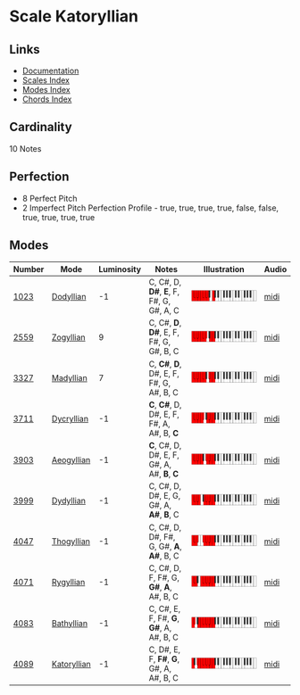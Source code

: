 # Scale Katoryllian

## Links

- [Documentation](README.md)
- [Scales Index](Scales.md)
- [Modes Index](Modes.md)
- [Chords Index](Chords.md)

## Cardinality

10 Notes

## Perfection

- 8 Perfect Pitch
- 2 Imperfect Pitch
Perfection Profile - true, true, true, true, false, false, true, true, true, true

## Modes

| Number | Mode | Luminosity | Notes | Illustration | Audio |
|--------|------|------------|-------|--------------|-------|
| [1023](https://ianring.com/musictheory/scales/1023) | [Dodyllian](ModeDodyllian.md) | -1 | C, C#, D, **D#**, **E**, F, F#, G, G#, A, C | ![CNaturalDodyllian](ModeCNaturalDodyllian.png) | [midi](https://github.com/edipermadi/music/blob/main/docs/ModeCNaturalDodyllian.mid?raw=true) | 
| [2559](https://ianring.com/musictheory/scales/2559) | [Zogyllian](ModeZogyllian.md) | 9 | C, C#, **D**, **D#**, E, F, F#, G, G#, B, C | ![CNaturalZogyllian](ModeCNaturalZogyllian.png) | [midi](https://github.com/edipermadi/music/blob/main/docs/ModeCNaturalZogyllian.mid?raw=true) | 
| [3327](https://ianring.com/musictheory/scales/3327) | [Madyllian](ModeMadyllian.md) | 7 | C, **C#**, **D**, D#, E, F, F#, G, A#, B, C | ![CNaturalMadyllian](ModeCNaturalMadyllian.png) | [midi](https://github.com/edipermadi/music/blob/main/docs/ModeCNaturalMadyllian.mid?raw=true) | 
| [3711](https://ianring.com/musictheory/scales/3711) | [Dycryllian](ModeDycryllian.md) | -1 | **C**, **C#**, D, D#, E, F, F#, A, A#, B, **C** | ![CNaturalDycryllian](ModeCNaturalDycryllian.png) | [midi](https://github.com/edipermadi/music/blob/main/docs/ModeCNaturalDycryllian.mid?raw=true) | 
| [3903](https://ianring.com/musictheory/scales/3903) | [Aeogyllian](ModeAeogyllian.md) | -1 | **C**, C#, D, D#, E, F, G#, A, A#, **B**, **C** | ![CNaturalAeogyllian](ModeCNaturalAeogyllian.png) | [midi](https://github.com/edipermadi/music/blob/main/docs/ModeCNaturalAeogyllian.mid?raw=true) | 
| [3999](https://ianring.com/musictheory/scales/3999) | [Dydyllian](ModeDydyllian.md) | -1 | C, C#, D, D#, E, G, G#, A, **A#**, **B**, C | ![CNaturalDydyllian](ModeCNaturalDydyllian.png) | [midi](https://github.com/edipermadi/music/blob/main/docs/ModeCNaturalDydyllian.mid?raw=true) | 
| [4047](https://ianring.com/musictheory/scales/4047) | [Thogyllian](ModeThogyllian.md) | -1 | C, C#, D, D#, F#, G, G#, **A**, **A#**, B, C | ![CNaturalThogyllian](ModeCNaturalThogyllian.png) | [midi](https://github.com/edipermadi/music/blob/main/docs/ModeCNaturalThogyllian.mid?raw=true) | 
| [4071](https://ianring.com/musictheory/scales/4071) | [Rygyllian](ModeRygyllian.md) | -1 | C, C#, D, F, F#, G, **G#**, **A**, A#, B, C | ![CNaturalRygyllian](ModeCNaturalRygyllian.png) | [midi](https://github.com/edipermadi/music/blob/main/docs/ModeCNaturalRygyllian.mid?raw=true) | 
| [4083](https://ianring.com/musictheory/scales/4083) | [Bathyllian](ModeBathyllian.md) | -1 | C, C#, E, F, F#, **G**, **G#**, A, A#, B, C | ![CNaturalBathyllian](ModeCNaturalBathyllian.png) | [midi](https://github.com/edipermadi/music/blob/main/docs/ModeCNaturalBathyllian.mid?raw=true) | 
| [4089](https://ianring.com/musictheory/scales/4089) | [Katoryllian](ModeKatoryllian.md) | -1 | C, D#, E, F, **F#**, **G**, G#, A, A#, B, C | ![CNaturalKatoryllian](ModeCNaturalKatoryllian.png) | [midi](https://github.com/edipermadi/music/blob/main/docs/ModeCNaturalKatoryllian.mid?raw=true) | 
